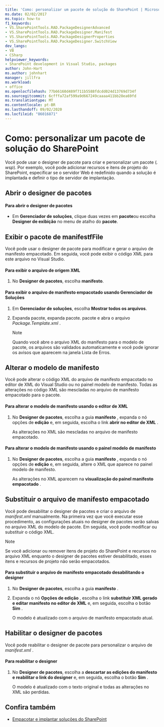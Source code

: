 ```yaml
---
title: 'Como: personalizar um pacote de solução do SharePoint | Microsoft Docs'
ms.date: 02/02/2017
ms.topic: how-to
f1_keywords:
- VS.SharePointTools.RAD.PackageDesignerAdvanced
- VS.SharePointTools.RAD.PackageDesigner.Manifest
- VS.SharePointTools.RAD.PackageDesignerProperties
- VS.SharePointTools.RAD.PackageDesigner.SwitchView
dev_langs:
- VB
- CSharp
helpviewer_keywords:
- SharePoint development in Visual Studio, packages
author: John-Hart
ms.author: johnhart
manager: jillfra
ms.workload:
- office
ms.openlocfilehash: 77b66160d489f711b5588fdcdd024d13769d734f
ms.sourcegitcommit: 6cfffa72af599a9d667249caaaa411bb28ea69fd
ms.translationtype: MT
ms.contentlocale: pt-BR
ms.lasthandoff: 09/02/2020
ms.locfileid: "86016871"
---
```

# <a name="how-to-customize-a-sharepoint-solution-package"></a>Como: personalizar um pacote de solução do SharePoint
  Você pode usar o designer de pacote para criar e personalizar um pacote (*. wsp*). Por exemplo, você pode adicionar recursos e itens de projeto do SharePoint, especificar se o servidor Web é redefinido quando a solução é implantada e definir o tipo de servidor de implantação.

## <a name="open-the-package-designer"></a>Abrir o designer de pacotes

#### <a name="to-open-the-package-designer"></a>Para abrir o designer de pacotes

- Em **Gerenciador de soluções**, clique duas vezes em **pacote**ou escolha **Designer de exibição** no menu de atalho do **pacote**.

## <a name="view-the-packaged-manifestffile"></a>Exibir o pacote de manifestfFile
 Você pode usar o designer de pacote para modificar e gerar o arquivo de manifesto empacotado. Em seguida, você pode exibir o código XML para este arquivo no Visual Studio.

#### <a name="to-view-the-xml-source-file"></a>Para exibir o arquivo de origem XML

1. No **Designer de pacotes**, escolha **manifesto**.

#### <a name="to-view-the-packaged-manifest-file-by-using-solution-explorer"></a>Para exibir o arquivo de manifesto empacotado usando Gerenciador de Soluções

1. Em **Gerenciador de soluções**, escolha **Mostrar todos os arquivos**.

2. Expanda pacote, expanda pacote. pacote e abra o arquivo *Package.Template.xml* .

    > [!NOTE]
    > Quando você abre o arquivo XML do manifesto para o modelo de pacote, os arquivos são validados automaticamente e você pode ignorar os avisos que aparecem na janela Lista de Erros.

## <a name="change-the-manifest-template"></a>Alterar o modelo de manifesto
 Você pode alterar o código XML do arquivo de manifesto empacotado no editor de XML do Visual Studio ou no painel modelo de manifesto. Todas as alterações no código XML são mescladas no arquivo de manifesto empacotado para o pacote.

#### <a name="to-change-the-manifest-template-by-using-the-xml-editor"></a>Para alterar o modelo de manifesto usando o editor de XML

1. No **Designer de pacotes**, escolha a guia **manifesto** , expanda o nó opções de **edição** e, em seguida, escolha o link **abrir no editor de XML** .

     As alterações no XML são mescladas no arquivo de manifesto empacotado.

#### <a name="to-change-the-manifest-template-by-using-the-manifest-template-pane"></a>Para alterar o modelo de manifesto usando o painel modelo de manifesto

1. No **Designer de pacotes**, escolha a guia **manifesto** , expanda o nó opções de **edição** e, em seguida, altere o XML que aparece no painel modelo de manifesto.

     As alterações no XML aparecem na **visualização do painel manifesto empacotado** .

## <a name="overwrite-the-packaged-manifest-file"></a>Substituir o arquivo de manifesto empacotado
 Você pode desabilitar o designer de pacotes e criar o arquivo de *manifest.xml* manualmente. Na primeira vez que você executar esse procedimento, as configurações atuais no designer de pacotes serão salvas no arquivo XML do modelo de pacote. Em seguida, você pode modificar ou substituir o código XML.

> [!NOTE]
> Se você adicionar ou remover itens de projeto do SharePoint e recursos no arquivo XML enquanto o designer de pacotes estiver desabilitado, esses itens e recursos de projeto não serão empacotados.

#### <a name="to-overwrite-packaged-manifest-file-by-disabling-the-designer"></a>Para substituir o arquivo de manifesto empacotado desabilitando o designer

1. No **Designer de pacotes**, escolha a guia **manifesto** .

2. Expanda o nó **Opções de edição** , escolha o link **substituir XML gerado e editar manifesto no editor de XML** e, em seguida, escolha o botão **Sim** .

     O modelo é atualizado com o arquivo de manifesto empacotado atual.

## <a name="enable-the-package-designer"></a>Habilitar o designer de pacotes
 Você pode reabilitar o designer de pacote para personalizar o arquivo de *manifest.xml* .

#### <a name="to-re-enable-the-designer"></a>Para reabilitar o designer

1. No **Designer de pacotes**, escolha a **descartar as edições do manifesto e reabilitar o link do designer** e, em seguida, escolha o botão **Sim** .

     O modelo é atualizado com o texto original e todas as alterações no XML são perdidas.

## <a name="see-also"></a>Confira também
- [Empacotar e implantar soluções do SharePoint](../sharepoint/packaging-and-deploying-sharepoint-solutions.md)
